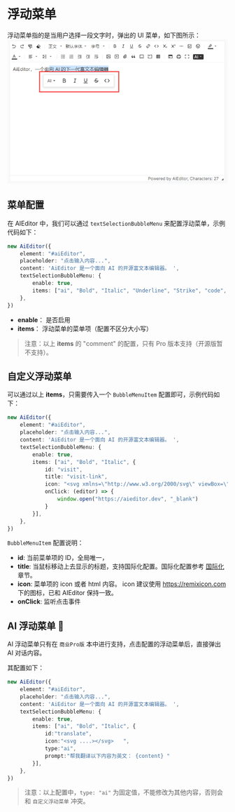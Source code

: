 # 浮动菜单

浮动菜单指的是当用户选择一段文字时，弹出的 UI 菜单，如下图所示：
![](../../assets/image/bubble-menu.png)

## 菜单配置

在 AIEditor 中，我们可以通过 `textSelectionBubbleMenu` 来配置浮动菜单，示例代码如下：

```typescript
new AiEditor({
    element: "#aiEditor",
    placeholder: "点击输入内容...",
    content: 'AiEditor 是一个面向 AI 的开源富文本编辑器。 ',
    textSelectionBubbleMenu: {
        enable: true,
        items: ["ai", "Bold", "Italic", "Underline", "Strike", "code", "comment"],
    },
})
```

- **enable**： 是否启用
- **items**： 浮动菜单的菜单项（配置不区分大小写）

> 注意：以上 **items** 的 "comment" 的配置，只有 Pro 版本支持（开源版暂不支持）。


## 自定义浮动菜单

可以通过以上 **items**，只需要传入一个 `BubbleMenuItem` 配置即可，示例代码如下：

```ts
new AiEditor({
    element: "#aiEditor",
    placeholder: "点击输入内容...",
    content: 'AiEditor 是一个面向 AI 的开源富文本编辑器。 ',
    textSelectionBubbleMenu: {
        enable: true,
        items: ["ai", "Bold", "Italic", {
            id: "visit",
            title: "visit-link",
            icon: "<svg xmlns=\"http://www.w3.org/2000/svg\" viewBox=\"0 0 24 24\"><path d=\"M10 6V8H5V19H16V14H18V20C18 20.5523 17.5523 21 17 21H4C3.44772 21 3 20.5523 3 20V7C3 6.44772 3.44772 6 4 6H10ZM21 3V11H19L18.9999 6.413L11.2071 14.2071L9.79289 12.7929L17.5849 5H13V3H21Z\"></path></svg>",
            onClick: (editor) => {
                window.open("https://aieditor.dev", "_blank")
            }
        }],
    },
})
```

`BubbleMenuItem` 配置说明：
- **id**:  当前菜单项的 ID，全局唯一，
- **title**:  当鼠标移动上去显示的标题，支持国际化配置。国际化配置参考 [国际化](./i18n.md) 章节。
- **icon**: 菜单项的 icon 或者 html 内容。 icon 建议使用 https://remixicon.com 下的图标，已和 AIEditor 保持一致。
- **onClick**: 监听点击事件

## AI 浮动菜单 💪

AI 浮动菜单只有在 `商业Pro版` 本中进行支持，点击配置的浮动菜单后，直接弹出 AI 对话内容。

其配置如下：

```ts
new AiEditor({
    element: "#aiEditor",
    placeholder: "点击输入内容...",
    content: 'AiEditor 是一个面向 AI 的开源富文本编辑器。 ',
    textSelectionBubbleMenu: {
        enable: true,
        items: ["ai", "Bold", "Italic", {
            id:"translate",
            icon:"<svg ....></svg>   ",
            type:"ai",
            prompt:"帮我翻译以下内容为英文： {content} "
        }],
    },
})
```
> 注意：以上配置中，`type: "ai"` 为固定值，不能修改为其他内容，否则会和 `自定义浮动菜单` 冲突。

